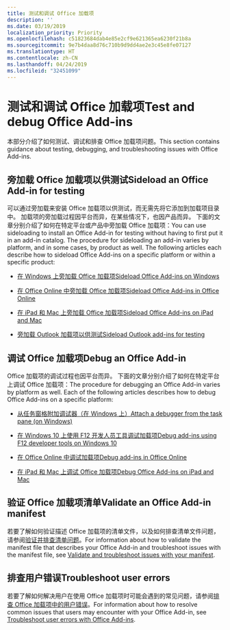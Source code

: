 ```yaml
---
title: 测试和调试 Office 加载项
description: ''
ms.date: 03/19/2019
localization_priority: Priority
ms.openlocfilehash: c51823684dab4e85e2cf9e621365ea6230f21b8a
ms.sourcegitcommit: 9e7b4daa8d76c710b9d9dd4ae2e3c45e8fe07127
ms.translationtype: HT
ms.contentlocale: zh-CN
ms.lasthandoff: 04/24/2019
ms.locfileid: "32451099"
---
```

# <a name="test-and-debug-office-add-ins"></a><span data-ttu-id="4ffdc-102">测试和调试 Office 加载项</span><span class="sxs-lookup"><span data-stu-id="4ffdc-102">Test and debug Office Add-ins</span></span>

<span data-ttu-id="4ffdc-103">本部分介绍了如何测试、调试和排查 Office 加载项问题。</span><span class="sxs-lookup"><span data-stu-id="4ffdc-103">This section contains guidance about testing, debugging, and troubleshooting issues with Office Add-ins.</span></span>

## <a name="sideload-an-office-add-in-for-testing"></a><span data-ttu-id="4ffdc-104">旁加载 Office 加载项以供测试</span><span class="sxs-lookup"><span data-stu-id="4ffdc-104">Sideload an Office Add-in for testing</span></span>

<span data-ttu-id="4ffdc-p101">可以通过旁加载来安装 Office 加载项以供测试，而无需先将它添加到加载项目录中。 加载项的旁加载过程因平台而异，在某些情况下，也因产品而异。 下面的文章分别介绍了如何在特定平台或产品中旁加载 Office 加载项：</span><span class="sxs-lookup"><span data-stu-id="4ffdc-p101">You can use sideloading to install an Office Add-in for testing without having to first put it in an add-in catalog. The procedure for sideloading an add-in varies by platform, and in some cases, by product as well. The following articles each describe how to sideload Office Add-ins on a specific platform or within a specific product:</span></span>

- [<span data-ttu-id="4ffdc-108">在 Windows 上旁加载 Office 加载项</span><span class="sxs-lookup"><span data-stu-id="4ffdc-108">Sideload Office Add-ins on Windows</span></span>](create-a-network-shared-folder-catalog-for-task-pane-and-content-add-ins.md)

- [<span data-ttu-id="4ffdc-109">在 Office Online 中旁加载 Office 加载项</span><span class="sxs-lookup"><span data-stu-id="4ffdc-109">Sideload Office Add-ins in Office Online</span></span>](sideload-office-add-ins-for-testing.md)

- [<span data-ttu-id="4ffdc-110">在 iPad 和 Mac 上旁加载 Office 加载项</span><span class="sxs-lookup"><span data-stu-id="4ffdc-110">Sideload Office Add-ins on iPad and Mac</span></span>](sideload-an-office-add-in-on-ipad-and-mac.md)

- [<span data-ttu-id="4ffdc-111">旁加载 Outlook 加载项以供测试</span><span class="sxs-lookup"><span data-stu-id="4ffdc-111">Sideload Outlook add-ins for testing</span></span>](/outlook/add-ins/sideload-outlook-add-ins-for-testing)

## <a name="debug-an-office-add-in"></a><span data-ttu-id="4ffdc-112">调试 Office 加载项</span><span class="sxs-lookup"><span data-stu-id="4ffdc-112">Debug an Office Add-in</span></span>

<span data-ttu-id="4ffdc-p102">Office 加载项的调试过程也因平台而异。 下面的文章分别介绍了如何在特定平台上调试 Office 加载项：</span><span class="sxs-lookup"><span data-stu-id="4ffdc-p102">The procedure for debugging an Office Add-in varies by platform as well. Each of the following articles describes how to debug Office Add-ins on a specific platform:</span></span>

- [<span data-ttu-id="4ffdc-115">从任务窗格附加调试器（在 Windows 上）</span><span class="sxs-lookup"><span data-stu-id="4ffdc-115">Attach a debugger from the task pane (on Windows)</span></span>](attach-debugger-from-task-pane.md)

- [<span data-ttu-id="4ffdc-116">在 Windows 10 上使用 F12 开发人员工具调试加载项</span><span class="sxs-lookup"><span data-stu-id="4ffdc-116">Debug add-ins using F12 developer tools on Windows 10</span></span>](debug-add-ins-using-f12-developer-tools-on-windows-10.md)

- [<span data-ttu-id="4ffdc-117">在 Office Online 中调试加载项</span><span class="sxs-lookup"><span data-stu-id="4ffdc-117">Debug add-ins in Office Online</span></span>](debug-add-ins-in-office-online.md)

- [<span data-ttu-id="4ffdc-118">在 iPad 和 Mac 上调试 Office 加载项</span><span class="sxs-lookup"><span data-stu-id="4ffdc-118">Debug Office Add-ins on iPad and Mac</span></span>](debug-office-add-ins-on-ipad-and-mac.md)

## <a name="validate-an-office-add-in-manifest"></a><span data-ttu-id="4ffdc-119">验证 Office 加载项清单</span><span class="sxs-lookup"><span data-stu-id="4ffdc-119">Validate an Office Add-in manifest</span></span>

<span data-ttu-id="4ffdc-120">若要了解如何验证描述 Office 加载项的清单文件，以及如何排查清单文件问题，请参阅[验证并排查清单问题](troubleshoot-manifest.md)。</span><span class="sxs-lookup"><span data-stu-id="4ffdc-120">For information about how to validate the manifest file that describes your Office Add-in and troubleshoot issues with the manifest file, see [Validate and troubleshoot issues with your manifest](troubleshoot-manifest.md).</span></span>

## <a name="troubleshoot-user-errors"></a><span data-ttu-id="4ffdc-121">排查用户错误</span><span class="sxs-lookup"><span data-stu-id="4ffdc-121">Troubleshoot user errors</span></span>

<span data-ttu-id="4ffdc-122">若要了解如何解决用户在使用 Office 加载项时可能会遇到的常见问题，请参阅[排查 Office 加载项中的用户错误](testing-and-troubleshooting.md)。</span><span class="sxs-lookup"><span data-stu-id="4ffdc-122">For information about how to resolve common issues that users may encounter with your Office Add-in, see [Troubleshoot user errors with Office Add-ins](testing-and-troubleshooting.md).</span></span>
